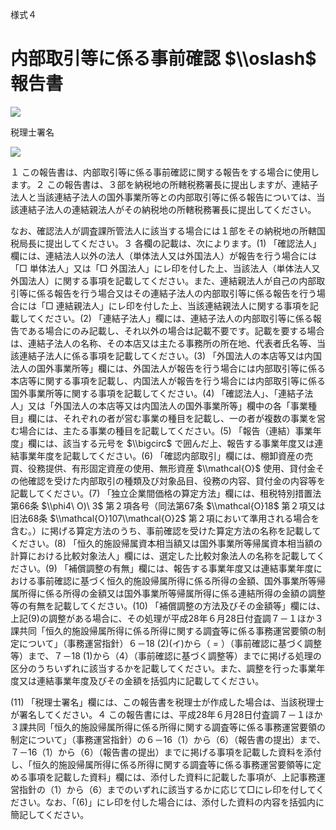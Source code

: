 様式４

# 内部取引等に係る事前確認 $\\oslash$ 報告書

![](https://www.nta.go.jp/tmp/bfbe0ef9-cfbb-4772-b605-d5d2d17346da/images/e2f1bb69dfb42725e3050f74ffee4fb234e34d5217921b0036acf4e75e9a5f6a.jpg)

税理士署名

![](https://www.nta.go.jp/tmp/bfbe0ef9-cfbb-4772-b605-d5d2d17346da/images/db793f9eccba953c3b59092f524c14f35dbfec8f2b9c798e8e47291300659fcd.jpg)

１ この報告書は、内部取引等に係る事前確認に関する報告をする場合に使用します。２ この報告書は、３部を納税地の所轄税務署長に提出しますが、連結子法人と当該連結子法人の国外事業所等との内部取引等に係る報告については、当該連結子法人の連結親法人がその納税地の所轄税務署長に提出してください。

なお、確認法人が調査課所管法人に該当する場合には１部をその納税地の所轄国税局長に提出してください。３ 各欄の記載は、次によります。(1) 「確認法人」欄には、連結法人以外の法人（単体法人又は外国法人）が報告を行う場合には「□ 単体法人」又は「□ 外国法人」にレ印を付した上、当該法人（単体法人又外国法人）に関する事項を記載してください。また、連結親法人が自己の内部取引等に係る報告を行う場合又はその連結子法人の内部取引等に係る報告を行う場合には「□ 連結親法人」にレ印を付した上、当該連結親法人に関する事項を記載してください。(2) 「連結子法人」欄には、連結子法人の内部取引等に係る報告である場合にのみ記載し、それ以外の場合は記載不要です。記載を要する場合は、連結子法人の名称、その本店又は主たる事務所の所在地、代表者氏名等、当該連結子法人に係る事項を記載してください。(3) 「外国法人の本店等又は内国法人の国外事業所等」欄には、外国法人が報告を行う場合には内部取引等に係る本店等に関する事項を記載し、内国法人が報告を行う場合には内部取引等に係る国外事業所等に関する事項を記載してください。(4) 「確認法人」、「連結子法人」又は「外国法人の本店等又は内国法人の国外事業所等」欄中の各「事業種目」欄には、それぞれの者が営む事業の種目を記載し、一の者が複数の事業を営む場合には、主たる事業の種目を記載してください。(5) 「報告（連結）事業年度」欄には、該当する元号を $\\bigcirc$ で囲んだ上、報告する事業年度又は連結事業年度を記載してください。(6) 「確認内部取引」欄には、棚卸資産の売買、役務提供、有形固定資産の使用、無形資産 $\\mathcal{O}$ 使用、貸付金その他確認を受けた内部取引の種類及び対象品目、役務の内容、貸付金の内容等を記載してください。(7) 「独立企業間価格の算定方法」欄には、租税特別措置法第66条 $\\phi4\ O)\ 3$ 第２項各号（同法第67条 $\\mathcal{O}18$ 第２項又は旧法68条 $\\mathcal{O}107\\mathcal{O}2$ 第２項において準用される場合を含む。）に掲げる算定方法のうち、事前確認を受けた算定方法の名称を記載してください。(8) 「恒久的施設帰属資本相当額又は国外事業所等帰属資本相当額の計算における比較対象法人」欄には、選定した比較対象法人の名称を記載してください。(9) 「補償調整の有無」欄には、報告する事業年度又は連結事業年度における事前確認に基づく恒久的施設帰属所得に係る所得の金額、国外事業所等帰属所得に係る所得の金額又は国外事業所等帰属所得に係る連結所得の金額の調整等の有無を記載してください。(10) 「補償調整の方法及びその金額等」欄には、上記(9)の調整がある場合に、その処理が平成28年６月28日付査調７－１ほか３課共同「恒久的施設帰属所得に係る所得に関する調査等に係る事務運営要領の制定について」（事務運営指針）６－18 (2)(イ)から（ $=$ ）（事前確認に基づく調整等）まで、７－18 (1)から（4）（事前確認に基づく調整等）までに掲げる処理の区分のうちいずれに該当するかを記載してください。また、調整を行った事業年度又は連結事業年度及びその金額を括弧内に記載してください。

(11) 「税理士署名」欄には、この報告書を税理士が作成した場合は、当該税理士が署名してください。４ この報告書には、平成28年６月28日付査調７－１ほか３課共同「恒久的施設帰属所得に係る所得に関する調査等に係る事務運営要領の制定について」（事務運営指針）の６－16（1）から（6）（報告書の提出）まで、７－16（1）から（6）（報告書の提出）までに掲げる事項を記載した資料を添付し、「恒久的施設帰属所得に係る所得に関する調査等に係る事務運営要領等に定める事項を記載した資料」欄には、添付した資料に記載した事項が、上記事務運営指針の（1）から（6）までのいずれに該当するかに応じて□にレ印を付してください。なお、「(6)」にレ印を付した場合には、添付した資料の内容を括弧内に簡記してください。